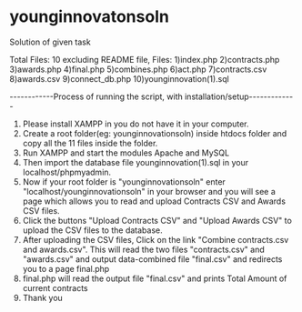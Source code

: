 # younginnovatonsoln
Solution of given task

Total Files: 10 excluding README file,
Files: 
	1)index.php
	2)contracts.php
	3)awards.php
	4)final.php
	5)combines.php
	6)act.php
	7)contracts.csv
	8)awards.csv
	9)connect_db.php
	10)younginnovation(1).sql

------------Process of running the script, with installation/setup-------------

1. Please install XAMPP in you do not have it in your computer.
2. Create a root folder(eg: younginnovationsoln) inside htdocs folder and copy all the 11 files inside the folder.
3. Run XAMPP and start the modules Apache and MySQL
4. Then import the database file younginnovation(1).sql in your localhost/phpmyadmin.
5. Now if your root folder is "younginnovationsoln" enter "localhost/younginnovationsoln" in your browser and you will see a page which allows you to read and upload Contracts CSV and Awards CSV files.
6. Click the buttons "Upload Contracts CSV" and "Upload Awards CSV" to upload the CSV files to the database.
7. After uploading the CSV files, Click on the link "Combine contracts.csv and awards.csv". This will read the two files "contracts.csv" and "awards.csv" and output data-combined file "final.csv" and redirects you to a page final.php
8. final.php will read the output file "final.csv" and prints Total Amount of current contracts
9. Thank you


